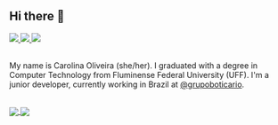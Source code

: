 ## Hi there 👋

<a href="https://www.linkedin.com/in/carolinasao6/">
	<img src="https://img.shields.io/badge/LinkedIn-0077B5?style=for-the-badge&logo=linkedin&logoColor=white" />
</a>
<a href="https://gitlab.com/carololiveira6">
	<img src="https://img.shields.io/badge/GitLab-330F63?style=for-the-badge&logo=gitlab&logoColor=white" />
</a>
<a href="mailto:carolinasao6@gmail.com">
	<img src="https://img.shields.io/badge/Gmail-D14836?style=for-the-badge&logo=gmail&logoColor=white" />
</a>

<br/>
<br/>

My name is Carolina Oliveira (she/her). I graduated with a degree in Computer Technology from Fluminense Federal University (UFF).
I'm a junior developer, currently working in Brazil at [@grupoboticario](https://github.com/grupoboticario).

</br>

<div>
	<a href="https://github.com/carololiveira6">
	  <img align="center" src="https://github-readme-stats.vercel.app/api?username=carololiveira6&count_private=true&show_icons=true&theme=github_dark" />
	</a>
	<a href="https://github.com/carololiveira6">
	  <img align="center" src="https://github-readme-stats.vercel.app/api/top-langs/?username=carololiveira6&theme=github_dark&layout=compact" />
	</a>
</div>
